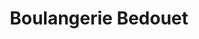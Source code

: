 ---
title: "Boulangerie Bedouet"
url: /sainte-genevieve-des-bois/boulangerie-bedouet/
shop: Bäckerei
---